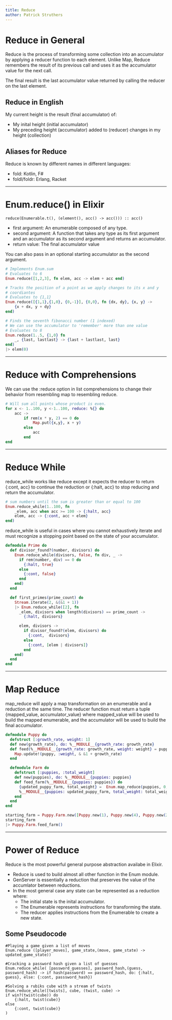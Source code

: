 ```yaml
---
title: Reduce
author: Patrick Struthers
---
```


# Reduce in General
Reduce is the process of transforming some collection into an accumulator by applying a reducer function to each element.  Unlike Map, Reduce remembers the result of its previous call and uses it as the accumulator value for the next call.

The final result is the last accumulator value returned by calling the reducer on the last element.

## Reduce in English

My current height is the result (final accumulator) of:
- My inital height (initlal accumulator)
- My preceding height (accumulator) added to (reducer) changes in my height (collection)

## Aliases for Reduce
Reduce is known by different names in different languages:

- fold: Kotlin, F#
- foldl/foldr: Erlang, Racket 
---
# Enum.reduce() in Elixir
```
reduce(Enumerable.t(), (element(), acc() -> acc())) :: acc()
```
- first argument: An enumerable composed of any type.
- second argument: A function that takes any type as its first argument and an accumulator as its second argument and returns an accumulator. 
- return value: The final accumulator value 

You can also pass in an optional starting accumulator as the second argument.

``` elixir
# Implements Enum.sum
# Evaluates to 6
Enum.reduce([1,2,3], fn elem, acc -> elem + acc end)

# Tracks the position of a point as we apply changes to its x and y
# coordiantes
# Evaluates to {1,1}
Enum.reduce([{1,1},{1,0}, {0,-1}], {0,0}, fn {dx, dy}, {x, y} -> 
    {x + dx, y + dy}
end)

# Finds the seventh fibonacci number (1 indexed)
# We can use the accumulator to 'remember' more than one value
# Evaluates to 8
Enum.reduce(1..5, {1,0} fn 
    _, {last, lastlast} -> {last + lastlast, last}
end)
|> elem(0)
```
---
# Reduce with Comprehensions
We can use the :reduce option in list comprehensions to change their behavior from resembling map to resembling reduce.
``` elixir 
# Will sum all points whose product is even. 
for x <- 1..100, y <-1..100, reduce: %{} do
    acc -> 
        if rem(x * y, 2) == 0 do
            Map.put({x,y}, x + y)
        else
            acc
        end
end
```
---
# Reduce While
reduce_while works like reduce except it expects the reducer to return {:cont, acc} to continue the reduction or {:halt, acc} to stop reducing and return the accumulator. 

``` elixir
# sum numbers until the sum is greater than or equal to 100
Enum.reduce_while(1..100, fn 
    _elem, acc when acc >= 100 -> {:halt, acc}
    elem, acc -> {:cont, acc + elem} 
end)
```

reduce_while is useful in cases where you cannot exhaustively iterate and must recognize a stopping point based on the state of your accumulator.

``` elixir
defmodule Prime do
  def divisor_found?(number, divisors) do
    Enum.reduce_while(divisors, false, fn div, _ ->
      if rem(number, div) == 0 do
        {:halt, true}
      else
        {:cont, false}
      end
    end)
  end

  def first_primes(prime_count) do
    Stream.iterate(2, &(&1 + 1))
    |> Enum.reduce_while([2], fn
      _elem, divisors when length(divisors) == prime_count ->
        {:halt, divisors}

      elem, divisors ->
        if divisor_found?(elem, divisors) do
          {:cont,  divisors}
        else
          {:cont, [elem | divisors]}
        end
    end)
  end
end

```
---
# Map Reduce
map_reduce will apply a map transformation on an enumerable and a reduction at the same time.
The reducer function must return a tuple {mapped_value, accumulator_value} where mapped_value will be used to build the mapped enumerable, and the accumulator will be used to build the final accumulator. 

``` elixir
defmodule Puppy do
  defstruct [:growth_rate, weight: 1] 
  def new(growth_rate), do: %__MODULE__{growth_rate: growth_rate}
  def feed(%__MODULE__{growth_rate: growth_rate, weight: weight} = puppy) do
    Map.update!(puppy, :weight, & &1 + growth_rate)
  end

  defmodule Farm do
    defstruct [:puppies, :total_weight]
    def new(puppies), do: %__MODULE__{puppies: puppies}
    def feed_farm(%__MODULE__{puppies: puppies}) do
      {updated_puppy_farm, total_weight} =  Enum.map_reduce(puppies, 0, fn puppy, total_weight -> {Puppy.feed(puppy), total_weight + puppy.weight} end)
      %__MODULE__{puppies: updated_puppy_farm, total_weight: total_weight}
    end
  end
end

starting_farm = Puppy.Farm.new([Puppy.new(1), Puppy.new(4), Puppy.new(2)])
starting_farm
|> Puppy.Farm.feed_farm()
```
--- 

# Power of Reduce
Reduce is the most powerful general purpose abstraction availabe in Elixir. 
- Reduce is used to build almost all other function in the Enum module.
- GenServer is essentially a reduction that preserves the value of the accumlator between reductions.
- In the most general case any state can be represented as a reduction where:
    - The initial state is the inital accumulator.
    - The Enumerable represents instructions for transforming the state.
    - The reducer applies instructions from the Enumerable to create a new state.

## Some Pseudocode 

```
#Playing a game given a list of moves
Enum.reduce ([player_moves], game_state,(move, game_state) -> updated_game_state))

#Cracking a password hash given a list of guesses
Enum.reduce_while( [password_guesses], password_hash,(guess, password_hash) -> if hash(password) == password_hash, do: {:halt, guess}, else: {:cont, passsword_hash})

#Solving a rubiks cube with a stream of twists 
Enum.reduce_while([twists], cube, (twist, cube) -> 
if win?(twist(cube)) do 
    {:halt, twist(cube)}
else
    {:cont, twist(cube)}
)
```

